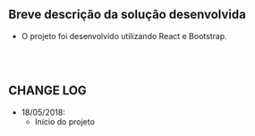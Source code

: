 ## Breve descrição da solução desenvolvida
* O projeto foi desenvolvido utilizando React e Bootstrap.

<br><br>

## CHANGE LOG

* 18/05/2018:
  * Início do projeto